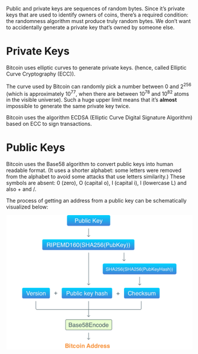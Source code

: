 Public and private keys are sequences of random bytes. Since it’s private keys that are used to identify owners of coins, there’s a required condition: the randomness algorithm must produce truly random bytes. We don’t want to accidentally generate a private key that’s owned by someone else.

# Private Keys

Bitcoin uses elliptic curves to generate private keys. (hence, called Elliptic Curve Cryptography (ECC)). 

The curve used by Bitcoin can randomly pick a number between 0 and 2<sup>256</sup> (which is approximately 10<sup>77</sup>, when there are between 10<sup>78</sup> and 10<sup>82</sup> atoms in the visible universe). Such a huge upper limit means that it’s **almost** impossible to generate the same private key twice.

Bitcoin uses the algorithm ECDSA (Elliptic Curve Digital Signature Algorithm) based on ECC to sign transactions.

# Public Keys

Bitcoin uses the Base58 algorithm to convert public keys into human readable format. (It uses a shorter alphabet: some letters were removed from the alphabet to avoid some attacks that use letters similarity.) These symbols are absent: 0 (zero), O (capital o), I (capital i), l (lowercase L) and also + and /. 

The process of getting an address from a public key can be schematically visualized below:

![public](image-1.png)